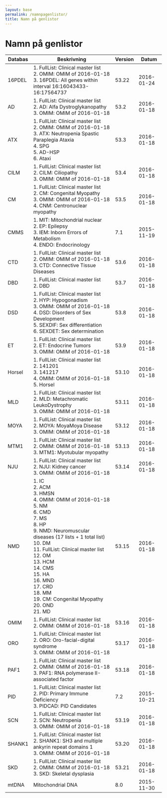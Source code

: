 ```yaml
---
layout: base
permalink: /namnpagenlistor/
title: Namn på genlistor
---
```


# Namn på genlistor

|Databas|Beskrivning|Version|Datum|
|---|---|---|---|
|16PDEL|1. FullList: Clinical master list<br />2. OMIM: OMIM of 2016-01-18<br />3. 16PDEL: All genes within interval 16:16043433-16:17564737<br />|53.22|2016-01-24|
|AD|1. FullList: Clinical master list<br />2. AD: Alfa Dystroglykanopathy<br />3. OMIM: OMIM of 2016-01-18<br />|53.2|2016-01-18|
|ATX|1. FullList: Clinical master list<br />2. OMIM: OMIM of 2016-01-18<br />3. ATX: Neutropenia Spastic Paraplegia Ataxia<br />4. SPG<br />5. AD-HSP<br />6. Ataxi<br />|53.3|2016-01-18|
|CILM|1. FullList: Clinical master list<br />2. CILM: Ciliopathy<br />3. OMIM: OMIM of 2016-01-18<br />|53.4|2016-01-18|
|CM|1. FullList: Clinical master list<br />2. CM: Congenital Myopathy<br />3. OMIM: OMIM of 2016-01-18<br />4. CNM: Centronuclear myopathy<br />|53.5|2016-01-18|
|CMMS|1. MIT: Mitochondrial nuclear<br />2. EP: Epilepsy<br />3. IEM: Inborn Errors of Metabolism<br />4. ENDO: Endocrinology<br />|7.1|2015-11-19|
|CTD|1. FullList: Clinical master list<br />2. OMIM: OMIM of 2016-01-18<br />3. CTD: Connective Tissue Diseases<br />|53.6|2016-01-18|
|DBD|1. FullList: Clinical master list<br />2. DBD<br />|53.7|2016-01-18|
|DSD|1. FullList: Clinical master list<br />2. HYP: Hypogonadism<br />3. OMIM: OMIM of 2016-01-18<br />4. DSD: Disorders of Sex Development<br />5. SEXDIF: Sex differentiation<br />6. SEXDET: Sex determination<br />|53.8|2016-01-18|
|ET|1. FullList: Clinical master list<br />2. ET: Endocrine Tumors<br />3. OMIM: OMIM of 2016-01-18<br />|53.9|2016-01-18|
|Horsel|1. FullList: Clinical master list<br />2. 141201<br />3. 141217<br />4. OMIM: OMIM of 2016-01-18<br />5. Horsel<br />|53.10|2016-01-18|
|MLD|1. FullList: Clinical master list<br />2. MLD: Metachromatic LeukoDystrophy<br />3. OMIM: OMIM of 2016-01-18<br />|53.11|2016-01-18|
|MOYA|1. FullList: Clinical master list<br />2. MOYA: MoyaMoya Disease<br />3. OMIM: OMIM of 2016-01-18<br />|53.12|2016-01-18|
|MTM1|1. FullList: Clinical master list<br />2. OMIM: OMIM of 2016-01-18<br />3. MTM1: Myotubular myopathy<br />|53.13|2016-01-18|
|NJU|1. FullList: Clinical master list<br />2. NJU: Kidney cancer<br />3. OMIM: OMIM of 2016-01-18<br />|53.14|2016-01-18|
|NMD|1. IC<br />2. ACM<br />3. HMSN<br />4. OMIM: OMIM of 2016-01-18<br />5. NM<br />6. CMD<br />7. MS<br />8. HP<br />9. NMD: Neuromuscular diseases (17 lists + 1 total list)<br />10. DM<br />11. FullList: Clinical master list<br />12. OM<br />13. HCM<br />14. CMS<br />15. HA<br />16. MND<br />17. CRD<br />18. MM<br />19. CM: Congenital Myopathy<br />20. OND<br />21. MD<br />|53.15|2016-01-18|
|OMIM|1. FullList: Clinical master list<br />2. OMIM: OMIM of 2016-01-18<br />|53.16|2016-01-18|
|ORO|1. FullList: Clinical master list<br />2. ORO: Oro-facial-digital syndrome<br />3. OMIM: OMIM of 2016-01-18<br />|53.17|2016-01-18|
|PAF1|1. FullList: Clinical master list<br />2. OMIM: OMIM of 2016-01-18<br />3. PAF1: RNA polymerase II-associated factor<br />|53.18|2016-01-18|
|PID|1. FullList: Clinical master list<br />2. PID: Primary Immune Deficiency<br />3. PIDCAD: PID Candidates<br />|7.2|2015-10-21|
|SCN|1. FullList: Clinical master list<br />2. SCN: Neutropenia<br />3. OMIM: OMIM of 2016-01-18<br />|53.19|2016-01-18|
|SHANK1|1. FullList: Clinical master list<br />2. SHANK1: SH3 and multiple ankyrin repeat domains 1<br />3. OMIM: OMIM of 2016-01-18<br />|53.20|2016-01-18|
|SKD|1. FullList: Clinical master list<br />2. OMIM: OMIM of 2016-01-18<br />3. SKD: Skeletal dysplasia<br />|53.21|2016-01-18|
|mtDNA|Mitochondrial DNA|8.0|2015-11-30|
